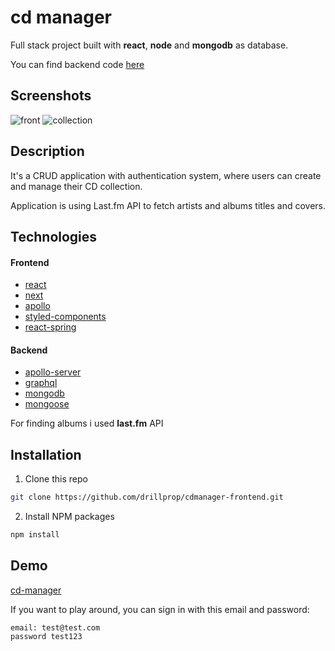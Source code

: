 # cd manager

Full stack project built with **react**, **node** and **mongodb** as database.

You can find backend code [here](https://github.com/drillprop/cdmanager-frontend)

## Screenshots

![front](https://user-images.githubusercontent.com/51168865/82314148-a8576f00-99c9-11ea-9848-58007cca78f0.png)
![collection](https://user-images.githubusercontent.com/51168865/82314151-a9889c00-99c9-11ea-9c7b-285fa598cd3b.png)

## Description

It's a CRUD application with authentication system, where users can
create and manage their CD collection.

Application is using Last.fm API
to fetch artists and albums titles and covers.

## Technologies

#### Frontend

- [react](https://reactjs.org/)
- [next](https://nextjs.org/)
- [apollo](https://www.apollographql.com/)
- [styled-components](https://www.styled-components.com/)
- [react-spring](https://www.react-spring.io/)

#### Backend

- [apollo-server](https://www.apollographql.com/)
- [graphql](https://graphql.org/)
- [mongodb](https://www.mongodb.com/)
- [mongoose](https://mongoosejs.com/)

For finding albums i used **last.fm** API

## Installation

1. Clone this repo

```sh
git clone https://github.com/drillprop/cdmanager-frontend.git
```

2. Install NPM packages

```sh
npm install
```

## Demo

[cd-manager](https://cdmanager-frontend.now.sh/)

If you want to play around, you can sign in with this email and password:

    email: test@test.com
    password test123
